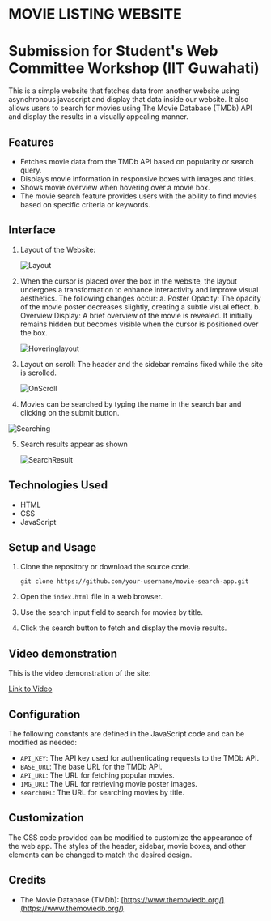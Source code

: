# MOVIE LISTING WEBSITE
# Submission for Student's Web Committee Workshop (IIT Guwahati)

This is a simple website that fetches data from another website using asynchronous javascript and display that data inside our website.
It also allows users to search for movies using The Movie Database (TMDb) API and display the results in a visually appealing manner.

## Features

- Fetches movie data from the TMDb API based on popularity or search query.
- Displays movie information in responsive boxes with images and titles.
- Shows movie overview when hovering over a movie box.
- The movie search feature provides users with the ability to find movies based on specific criteria or keywords.

## Interface

1. Layout of the Website:
   
      ![Layout](https://github.com/DrishtiA/Movie-Listing-Site/assets/106471875/ad5383e2-6b4a-4185-9109-d9d3e9c1d63d)


2. When the cursor is placed over the box in the website, the layout undergoes a transformation to enhance interactivity and improve visual aesthetics. The following changes occur:
   a. Poster Opacity: The opacity of the movie poster decreases slightly, creating a subtle visual effect.
   b. Overview Display: A brief overview of the movie is revealed. It initially remains hidden but becomes visible when the cursor is positioned over the box.
   
      ![Hoveringlayout](https://github.com/DrishtiA/Movie-Listing-Site/assets/106471875/a63a0a7d-60e7-4102-8a7b-7a4e84b662ff)

3. Layout on scroll:
   The header and the sidebar remains fixed while the site is scrolled.
       
      ![OnScroll](https://github.com/DrishtiA/Movie-Listing-Site/assets/106471875/a9b270a0-725c-49f0-8b88-02efdc658a8f)
   
 4. Movies can be searched by typing the name in the search bar and clicking on the submit button.
        
      
![Searching](https://github.com/DrishtiA/Movie-Listing-Site/assets/106471875/7c186227-5ef6-4a57-addd-a53caf0606b9)

  5. Search results appear as shown

        ![SearchResult](https://github.com/DrishtiA/Movie-Listing-Site/assets/106471875/b097d8bb-b336-40d1-8ac3-543555f1a8ca)

## Technologies Used

- HTML
- CSS
- JavaScript

## Setup and Usage

1. Clone the repository or download the source code.

       git clone https://github.com/your-username/movie-search-app.git

2. Open the `index.html` file in a web browser.

3. Use the search input field to search for movies by title.

4. Click the search button to fetch and display the movie results.

## Video demonstration

   This is the video demonstration of the site:
   

[Link to Video](https://drive.google.com/file/d/1feXJzTrrKq9oGQ99q_HmszyM_g7JNmOl/view?usp=drivesdk)


## Configuration

The following constants are defined in the JavaScript code and can be modified as needed:

- `API_KEY`: The API key used for authenticating requests to the TMDb API.
- `BASE_URL`: The base URL for the TMDb API.
- `API_URL`: The URL for fetching popular movies.
- `IMG_URL`: The URL for retrieving movie poster images.
- `searchURL`: The URL for searching movies by title.

## Customization

The CSS code provided can be modified to customize the appearance of the web app. The styles of the header, sidebar, movie boxes, and other elements can be changed to match the desired design.

## Credits

- The Movie Database (TMDb): [https://www.themoviedb.org/](https://www.themoviedb.org/)

